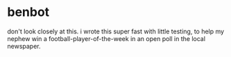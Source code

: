 # benbot
don't look closely at this.  i wrote this super fast with little testing, to help my nephew win a football-player-of-the-week in an open poll in the local newspaper.
